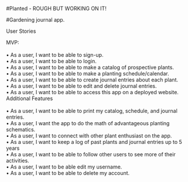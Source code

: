 #Planted - ROUGH BUT WORKING ON IT!

#Gardening journal app.

User Stories

MVP:<br><br>
•	As a user, I want to be able to sign-up. <br>
•	As a user, I want to be able to login. <br>
•	As a user, I want to be able to make a catalog of prospective plants. <br>
•	As a user, I want to be able to make a planting schedule/calendar. <br>
•	As a user, I want to be able to create journal entries about each plant. <br>
•	As a user, I want to be able to edit and delete journal entries. <br>
•	As a user, I want to be able to access this app on a deployed website. <br>
Additional Features<br><br>
•	As a user, I want to be able to print my catalog, schedule, and journal entries.<br>
•	As a user, I want the app to do the math of advantageous planting schematics.<br>
•	As a user, I want to connect with other plant enthusiast on the app.<br>
•	As a user, I want to keep a log of past plants and journal entries up to 5 years<br>
•	As a user, I want to be able to follow other users to see more of their activities.<br>
•	As a user, I want to be able edit my username.<br>
•	As a user, I want to be able to delete my account.<br>

